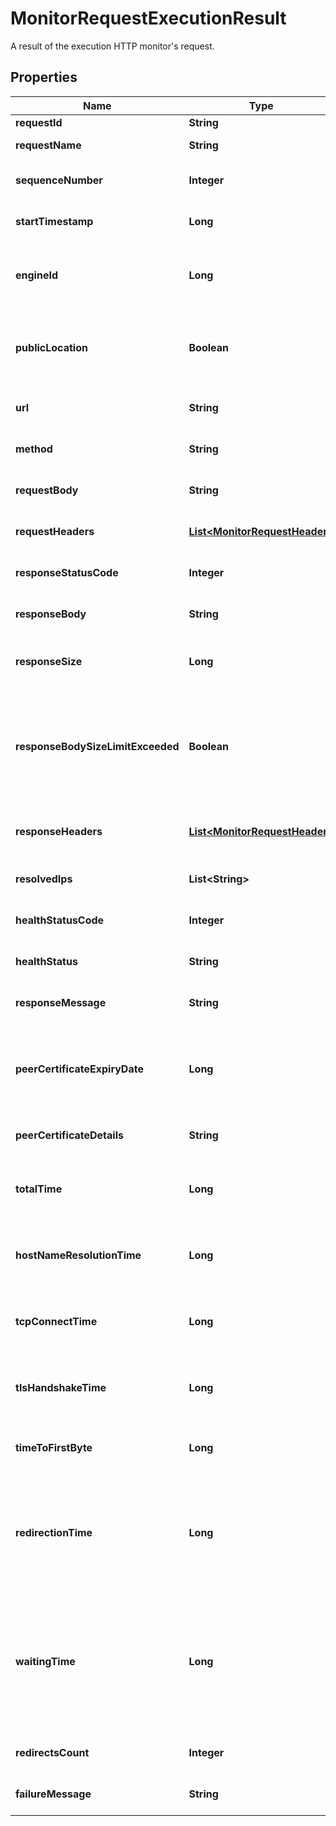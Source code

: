 

# MonitorRequestExecutionResult

A result of the execution HTTP monitor's request.

## Properties

| Name | Type | Description | Notes |
|------------ | ------------- | ------------- | -------------|
|**requestId** | **String** | Request id. |  [optional] |
|**requestName** | **String** | Request name. |  [optional] |
|**sequenceNumber** | **Integer** | Request&#39;s sequence number. |  [optional] |
|**startTimestamp** | **Long** | Request start timestamp. |  [optional] |
|**engineId** | **Long** | VUC&#39;s id on which monitor&#39;s request was executed. |  [optional] |
|**publicLocation** | **Boolean** | Flag informs whether request was executed on public location. |  [optional] |
|**url** | **String** | Request URL address. |  [optional] |
|**method** | **String** | Request method type. |  [optional] |
|**requestBody** | **String** | Request&#39;s request body. |  [optional] |
|**requestHeaders** | [**List&lt;MonitorRequestHeader&gt;**](MonitorRequestHeader.md) | A list of request&#39;s headers |  [optional] |
|**responseStatusCode** | **Integer** | Request&#39;s response status code. |  [optional] |
|**responseBody** | **String** | Request&#39;s response body. |  [optional] |
|**responseSize** | **Long** | Request&#39;s response size in bytes. |  [optional] |
|**responseBodySizeLimitExceeded** | **Boolean** | A flag indicating that the response payload size limit of 10MB has been exceeded. |  [optional] |
|**responseHeaders** | [**List&lt;MonitorRequestHeader&gt;**](MonitorRequestHeader.md) | A list of request&#39;s response headers |  [optional] |
|**resolvedIps** | **List&lt;String&gt;** | Request&#39;s resolved ips.&#39; |  [optional] |
|**healthStatusCode** | **Integer** | Request&#39;s health status code. |  [optional] |
|**healthStatus** | **String** | Request&#39;s health status. |  [optional] |
|**responseMessage** | **String** | Request&#39;s response message.&#39; |  [optional] |
|**peerCertificateExpiryDate** | **Long** | An expiry date of the first SSL certificate from the certificate chain. |  [optional] |
|**peerCertificateDetails** | **String** | Request&#39;s certificate details. |  [optional] |
|**totalTime** | **Long** | A total request time measured in ms. |  [optional] |
|**hostNameResolutionTime** | **Long** | A hostname resolution time measured in ms. |  [optional] |
|**tcpConnectTime** | **Long** | A TCP connect time measured in ms. |  [optional] |
|**tlsHandshakeTime** | **Long** | A TLS handshake time measured in ms. |  [optional] |
|**timeToFirstByte** | **Long** | A time to first byte measured in ms. |  [optional] |
|**redirectionTime** | **Long** | Total number of milliseconds spent on handling all redirect requests, measured in ms. |  [optional] |
|**waitingTime** | **Long** | Waiting time (time to first byte - (DNS lookup time + TCP connect time + TLS handshake time), measured in ms. |  [optional] |
|**redirectsCount** | **Integer** | Number of request&#39;s redirects. |  [optional] |
|**failureMessage** | **String** | Request&#39;s failure message. |  [optional] |



